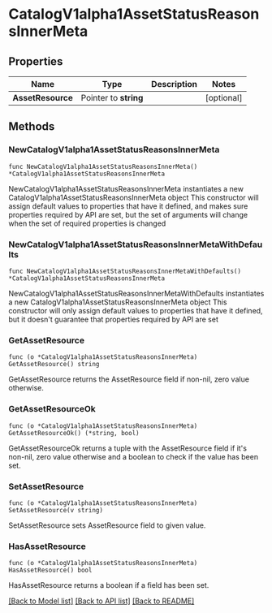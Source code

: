 # CatalogV1alpha1AssetStatusReasonsInnerMeta

## Properties

Name | Type | Description | Notes
------------ | ------------- | ------------- | -------------
**AssetResource** | Pointer to **string** |  | [optional] 

## Methods

### NewCatalogV1alpha1AssetStatusReasonsInnerMeta

`func NewCatalogV1alpha1AssetStatusReasonsInnerMeta() *CatalogV1alpha1AssetStatusReasonsInnerMeta`

NewCatalogV1alpha1AssetStatusReasonsInnerMeta instantiates a new CatalogV1alpha1AssetStatusReasonsInnerMeta object
This constructor will assign default values to properties that have it defined,
and makes sure properties required by API are set, but the set of arguments
will change when the set of required properties is changed

### NewCatalogV1alpha1AssetStatusReasonsInnerMetaWithDefaults

`func NewCatalogV1alpha1AssetStatusReasonsInnerMetaWithDefaults() *CatalogV1alpha1AssetStatusReasonsInnerMeta`

NewCatalogV1alpha1AssetStatusReasonsInnerMetaWithDefaults instantiates a new CatalogV1alpha1AssetStatusReasonsInnerMeta object
This constructor will only assign default values to properties that have it defined,
but it doesn't guarantee that properties required by API are set

### GetAssetResource

`func (o *CatalogV1alpha1AssetStatusReasonsInnerMeta) GetAssetResource() string`

GetAssetResource returns the AssetResource field if non-nil, zero value otherwise.

### GetAssetResourceOk

`func (o *CatalogV1alpha1AssetStatusReasonsInnerMeta) GetAssetResourceOk() (*string, bool)`

GetAssetResourceOk returns a tuple with the AssetResource field if it's non-nil, zero value otherwise
and a boolean to check if the value has been set.

### SetAssetResource

`func (o *CatalogV1alpha1AssetStatusReasonsInnerMeta) SetAssetResource(v string)`

SetAssetResource sets AssetResource field to given value.

### HasAssetResource

`func (o *CatalogV1alpha1AssetStatusReasonsInnerMeta) HasAssetResource() bool`

HasAssetResource returns a boolean if a field has been set.


[[Back to Model list]](../README.md#documentation-for-models) [[Back to API list]](../README.md#documentation-for-api-endpoints) [[Back to README]](../README.md)


